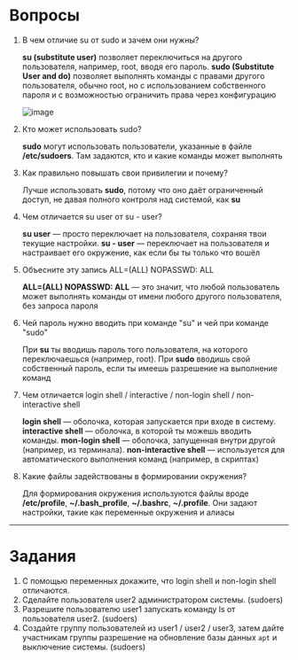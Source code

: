 # Вопросы


1. В чем отличие su от sudo и зачем они нужны?

   **su (substitute user)** позволяет переключиться на другого пользователя, например, root, вводя его пароль. **sudo (Substitute User and do)** позволяет выполнять команды с правами другого пользователя, обычно root, но с использованием собственного пароля и с возможностью ограничить права через конфигурацию

   ![image](https://github.com/user-attachments/assets/69ffdb16-1027-4ba1-8935-7fc53ee872f9)

  
2. Кто может использовать sudo?

   **sudo** могут использовать пользователи, указанные в файле **/etc/sudoers**. Там задаются, кто и какие команды может выполнять

3. Как правильно повышать свои привилегии и почему?

   Лучше использовать **sudo**, потому что оно даёт ограниченный доступ, не давая полного контроля над системой, как **su**

4. Чем отличается su user от su - user?

   **su user** — просто переключает на пользователя, сохраняя твои текущие настройки. **su - user** — переключает на пользователя и настраивает его окружение, как если бы ты только что вошёл

5. Объесните эту запись ALL=(ALL) NOPASSWD: ALL

   **ALL=(ALL) NOPASSWD: ALL** — это значит, что любой пользователь может выполнять команды от имени любого другого пользователя, без запроса пароля

6. Чей пароль нужно вводить при команде "su" и чей при команде "sudo"
   
   При **su** ты вводишь пароль того пользователя, на которого переключаешься (например, root). При **sudo** вводишь свой собственный пароль, если ты имеешь разрешение на выполнение команд

7. Чем отличается login shell / interactive / non-login shell / non-interactive shell
   
   **login shell** — оболочка, которая запускается при входе в систему. **interactive shell** — оболочка, в которой ты можешь вводить команды. **mon-login shell** — оболочка, запущенная внутри другой (например, из терминала). **non-interactive shell** — используется для автоматического выполнения команд (например, в скриптах)

8. Какие файлы задействованы в формировании окружения?
   
   Для формирования окружения используются файлы вроде **/etc/profile**, **~/.bash_profile**, **~/.bashrc**, **~/.profile**. Они задают настройки, такие как переменные окружения и алиасы


---

# Задания


1. С помощью переменных докажите, что login shell и non-login shell отличаются.
2. Сделайте пользователя user2 администратором системы. (sudoers)
3. Разрешите пользователю user1 запускать команду ls от пользователя user2. (sudoers)
4. Создайте группу пользователей из user1 / user2 / user3, затем дайте участникам группы разрешение на обновление базы данных `apt` и выключение системы. (sudoers)

